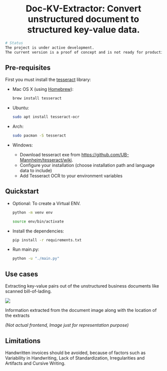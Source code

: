 <div align="center">

# Doc-KV-Extractor: Convert unstructured document to structured key-value data.

</div>


  ```sh
  # Status
  The project is under active development.
  The current version is a proof of concept and is not ready for production use.
  ```
## Pre-requisites

First you must install the [tesseract](https://github.com/tesseract-ocr/tesseract) library:

- Mac OS X (using [Homebrew](https://brew.sh/)):

  ```sh
  brew install tesseract
  ```

- Ubuntu:

  ```sh
  sudo apt install tesseract-ocr
  ```
- Arch:

  ```sh
  sudo pacman -S tesseract
  ```
- Windows:
    
    - Download tesseract exe from https://github.com/UB-Mannheim/tesseract/wiki.
    - Configure your installation (choose installation path and language data to include)
    - Add Tesseract OCR to your environment variables


## Quickstart

- Optional: To create a Virtual ENV.

  ```sh
  python -m venv env
  ```
  ```sh
  source env/bin/activate
  ```

- Install the dependencies:

  ```sh
  pip install -r requirements.txt
  ```
- Run main.py:

  ```sh
  python -u "./main.py"      
  ```


## Use cases

Extracting key-value pairs out of the unstructured business documents like scanned bill-of-lading.

![](https://blogs.sap.com/wp-content/uploads/2020/11/fig12.png)

Information extracted from the document image along with the location of the extracts 

_(Not actual frontend, Image just for representation purpose)_


## Limitations

Handwritten invoices should be avoided, because of factors such as Variability in Handwriting, Lack of Standardization, Irregularities and Artifacts and Cursive Writing.


